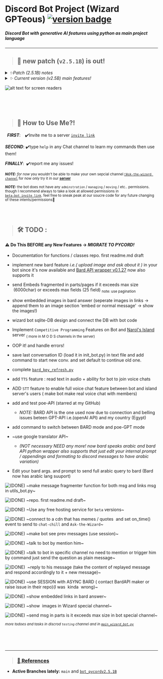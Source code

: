 # __Discord Bot Project (Wizard GPTeous)__  [![version badge](https://img.shields.io/badge/Remote%20Host%20(down)-v2.5.1B-FF0000)](https://free.pylexnodes.net/)


##### _Discord Bot with generative AI features using python as main project language_

---


> ## 📣 new  patch (`v2.5.1B`) is out!

<details>
<summary><em>  ✨Patch (2.5.1B) notes </em> </summary>
    
  * messages to special wizard channel formats edits
  * limit quote length to 250char  
  * suppress embeds in message body via regex
  * also suppress all links in links section except first link 
  * add image section to  [`🧙Ask-the-Wizard Channel`](https://discord.gg/ptAVHmrtJX) messages
  * move all images from links section to image section (for some reason bard buts alot of images URL in links & sources section)
  * limit links size in  [`🧙Ask-the-Wizard Channel`](https://discord.gg/ptAVHmrtJX) messages to 5
  * fix bulletpoint indentation  in links sections in  `embed messages` and  [`🧙Ask-the-Wizard Channel`](https://discord.gg/ptAVHmrtJX) message  
  * change `channel_target_id` var. to be a tuble instead of one channel for upcoming -_make your own wizard channel feature_- 

 </details> 
      
  

<details>
<summary><em>  ✨ Current version (v2.5B) main features! </em> </summary>
    
 * now understands your arabic messages! ( but still responds in English will respond in arabic __soon...__)

 * now can enjoy Mighty GPTeuos memes using `BoringWizard` command

 * now can learn for the Wisest on [Discord's Lands](https://discord.com/invite/Y23B7R3FPq) using `WiseWiz` command

 * now long Bard AI answers is working in [`🧙Ask-the-Wizard Channel`](https://discord.gg/ptAVHmrtJX)

 * now Bot sends random quotes and memes multiple times a day

    - <sub> (_🔴disabled temporarily_: &nbsp; not stable. though you can toggle  it via `toggle random`) command </sub>

 * ~~fixed some bugs~~

 </details>


![ alt text for screen readers](./wizard_bot.ico "icon") 

</br>
</br>
</br>





> ##  🧙 How to Use Me?!

&ensp;***FIRST***: &ensp;&nbsp;✔️Invite me to a server  [`invite link`](https://discord.com/api/oauth2/authorize?client_id=1117540489365827594&permissions=69241357196993&redirect_uri=https%3A%2F%2Fdiscordapp.com%2Foauth2%2Fauthorize%3F%26client_id%3D1117540489365827594%26scope%3Dbot&response_type=code&scope=identify%20guilds%20gdm.join%20rpc.voice.read%20rpc.video.write%20rpc.activities.write%20messages.read%20applications.commands%20activities.read%20voice%20applications.commands.permissions.update%20dm_channels.read%20activities.write%20applications.store.update%20applications.builds.upload%20bot%20rpc.screenshare.read%20rpc.voice.write%20rpc%20guilds.join%20email%20role_connections.write%20relationships.read%20applications.entitlements%20applications.builds.read%20webhook.incoming%20rpc.screenshare.write%20rpc.video.read%20rpc.notifications.read%20guilds.members.read%20connections)

***SECOND***: ✔️type `help` in any Chat channel to learn my commands then use them!
   
***FINALLY***: &nbsp;✔️report me any issues!
   
<sub> ***NOTE:*** _for now_ you wouldn't be able to make your own  sepcial channel [`🧙Ask-the-wizard channel`](https://discord.gg/ptAVHmrtJX) for now only try it in our [**server**](https://discord.com/invite/Y23B7R3FPq) </sub>

<sub> ***NOTE:*** the bot does not have any `adminstration` / `managing` / `moving` /  etc.. permissions. though I  recommend always to take a look at allowed permissions in <br> [`beta-bot invite link`](https://discord.com/api/oauth2/authorize?client_id=1117540489365827594&permissions=69241357196993&redirect_uri=https%3A%2F%2Fdiscordapp.com%2Foauth2%2Fauthorize%3F%26client_id%3D1117540489365827594%26scope%3Dbot&response_type=code&scope=identify%20guilds%20gdm.join%20rpc.voice.read%20rpc.video.write%20rpc.activities.write%20messages.read%20applications.commands%20activities.read%20voice%20applications.commands.permissions.update%20dm_channels.read%20activities.write%20applications.store.update%20applications.builds.upload%20bot%20rpc.screenshare.read%20rpc.voice.write%20rpc%20guilds.join%20email%20role_connections.write%20relationships.read%20applications.entitlements%20applications.builds.read%20webhook.incoming%20rpc.screenshare.write%20rpc.video.read%20rpc.notifications.read%20guilds.members.read%20connections). feel free to sneak peak at our soucre code for any future changing of these intents/permissions💙 </sub>


</br>
</br>


> ##  🛠 TODO :
#### ⚠️ Do This BEFORE any New Features  &rarr;  *MIGRATE TO PYCORD!*

*   Documentation for functions / classes repo. first readme.md draft
  
*   implement new bard feature _i.e.( upload image and ask about it )_ in your bot since it's now available and [Bard API wrapper v0.1.27](https://github.com/dsdanielpark/Bard-API/releases/tag/0.1.27) now also  supports it
  
    
*   send Embeds fragmented in parts/pages if it exceeds max size  (6000char) or exceeds max fields (25 field)  <sub>note: use pagination </sub>

*   show embedded images in bard answer (seperate images in links -> append them to an image section 'embed or normal message' -> show the images!)

*   wizard bot sqlite-DB  design and connect the DB with bot code
  
*   Implement `Competitive Programming` Features on Bot and [Narol's Island](https://discord.com/invite/Y23B7R3FPq) server  <sub>( more in  M O D S channels in the server)</sub>

*   OOP it!  and handle errors!

*   save last conversation ID (load it in init_bot.py) in text file and add command to start new conv. and set default  to continue old one.

*   complete [`bard_key_refresh.py`](./bard_key_refresh.py)

*   add `TTS` feature : read text in audio + ability for bot to join voice chats

*   ADD `STT`  feature to enable full voice chat feature between bot and island server's users ( make bot make real voice chat with members)

*   add and test poe-API (starred at my GitHub)
     - _NOTE:_ BARD API is the one used now due to connection and belling issues beteen GPT-API i.e.(openAI API) and my country (Egypt)

*   add command to switch between BARD mode and poe-GPT mode
  
*   ~use google translator API~
  
       *  _(NOT necessary  NEED any more! now bard speaks arabic and bard API python wrapper also supports that  just edit your internal prompt / appendings and formating to discord messages to have arabic variation)_
    
*   Edit your bard args. and prompt to send full arabic query to bard (Bard now has arabic lang suuport)


![**(DONE)**](https://img.shields.io/badge/DONE-green?style=for-the-badge
)  ~make message fragmenter function for both msg and links msg in utils_bot.py~
  
 ![**(DONE)**](https://img.shields.io/badge/DONE-green?style=for-the-badge
) ~repo. first readme.md draft~

 ![**(DONE)**](https://img.shields.io/badge/DONE-green?style=for-the-badge
)   ~Use any free hosting service for `beta` versions~

 ![**(DONE)**](https://img.shields.io/badge/DONE-green?style=for-the-badge
) ~connect to a cdn that has memes / quotes  and set on_time() event to send to `chat-chill` and `Ask-the-Wizard`~

 ![**(DONE)**](https://img.shields.io/badge/DONE-green?style=for-the-badge
)   ~make bot see prev messages (use session)~

 ![**(DONE)**](https://img.shields.io/badge/DONE-green?style=for-the-badge
)
  ~talk to bot by mention him~  

 ![**(DONE)**](https://img.shields.io/badge/DONE-green?style=for-the-badge
)  ~talk to bot in specific channel no need to mention or trigger him by command just send the question as plain message~

 ![**(DONE)**](https://img.shields.io/badge/DONE-green?style=for-the-badge
)   ~reply to his message (take the content of replayed message and respond accordingly to it + new message)~

 ![**(DONE)**](https://img.shields.io/badge/DONE-green?style=for-the-badge
)  ~use SESSION with ASYNC BARD ( contact BardAPI maker or raise issue in their repo)(I was  kinda  wrong)~

 ![**(DONE)**](https://img.shields.io/badge/DONE-green?style=for-the-badge
)  ~show embedded links in bard answer~

 ![**(DONE)**](https://img.shields.io/badge/DONE-green?style=for-the-badge
)  ~show  images in Wizard special channel~

 ![**(DONE)**](https://img.shields.io/badge/DONE-green?style=for-the-badge
)  ~send msg in parts is it exceeds max size in bot special channel~

<sub>  _more todoes and tasks in discrod `testing` channel and in [`main_wizard_bot.py`](./main_wizard_bot.py)_ </sub>



</br>
</br>
</br>




---
> ### [🧾 References ](./sources&refs.md)

  * **Active Branches lately:**  `main` and [`bot_pycordv2.5.1B`](https://github.com/orsnaro/Discord-Bot-Ai/tree/bot_pycordv2.5.1B)

 





